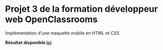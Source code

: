 # Projet 3 de la formation développeur web OpenClassrooms

Implémentation d'une maquette mobile en HTML et CSS

**Résultat disponible [ici](https://prolias.github.io/)**
